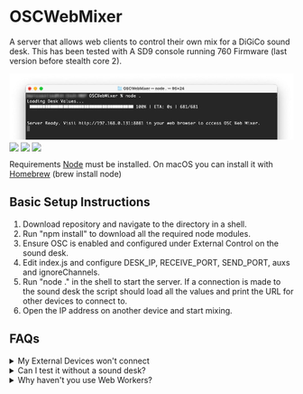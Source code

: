 # OSCWebMixer
A server that allows web clients to control their own mix for a DiGiCo sound desk. This has been tested with A SD9 console running 760 Firmware (last version before stealth core 2).

![Example Server](terminal.jpg)
<img src="https://github.com/castles/OSCWebMixer/blob/main/drums.jpg?raw=true" width="200" align="center">
<img src="https://github.com/castles/OSCWebMixer/blob/main/pan.jpg?raw=true" width="200" align="center">
<img src="https://github.com/castles/OSCWebMixer/blob/main/bass.jpg?raw=true" width="200" align="center">

Requirements
[Node](https://nodejs.org/en/download/) must be installed. On macOS you can install it with [Homebrew](https://brew.sh/) (brew install node)

## Basic Setup Instructions
1. Download repository and navigate to the directory in a shell.
2. Run "npm install" to download all the required node modules.
3. Ensure OSC is enabled and configured under External Control on the sound desk.
4. Edit index.js and configure DESK_IP, RECEIVE_PORT, SEND_PORT, auxs and ignoreChannels.
5. Run "node ." in the shell to start the server. If a connection is made to the sound desk the script should load all the values and print the URL for other devices to connect to.
6. Open the IP address on another device and start mixing. 

## FAQs
<details>
  <summary>My External Devices won't connect</summary>
  Ensure the server is running and the devices are connected on the same network.
</details>
<details>
  <summary>Can I test it without a sound desk?</summary>
  Yes, type "node . skip" when running the server.
</details>
<details>
  <summary>Why haven't you use Web Workers?</summary>
  Web workers require HTTPS to be enabled and that would be too much mucking around to get it working on clients. Feel free to reach out if you can come up with a nice way for this to work.
</details>
